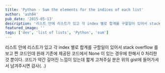```yaml
---
title: 'Python - Sum the elements for the indices of each list'
author: 'ash84'
pub_date: '2015-05-13'
description: '리스트 안에 리스트가 있고 각 index 별로 합계를 구할일이 있어서 stack overflow 를 보고 짠 코드인데 원래 기존에 제공된 코드에서 None 이 있는 경우에 한해서 0 처리한것 뿐이다. 코드가 약간 길어진 느낌이 있는데 짧게 고쳐주실 분은 위의 gist에 들어가셔서 남겨주시면 감사(. .)'
featured_image: ''
tags: ['dev', 'list of lists', 'Python', 'sum']
---
```



<script src="https://gist.github.com/AhnSeongHyun/9a80dfde0b95d18625d8.js"></script>

리스트 안에 리스트가 있고 각 index 별로 합계를 구할일이 있어서 stack overflow 를 보고 짠 코드인데 원래 기존에 제공된 코드에서 None 이 있는 경우에 한해서 0 처리한것 뿐이다. 코드가 약간 길어진 느낌이 있는데 짧게 고쳐주실 분은 위의 gist에 들어가셔서 남겨주시면 감사(. .)



